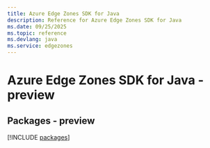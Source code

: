 ```yaml
---
title: Azure Edge Zones SDK for Java
description: Reference for Azure Edge Zones SDK for Java
ms.date: 09/25/2025
ms.topic: reference
ms.devlang: java
ms.service: edgezones
---
```

# Azure Edge Zones SDK for Java - preview
## Packages - preview
[!INCLUDE [packages](edge-zones-index.md)]